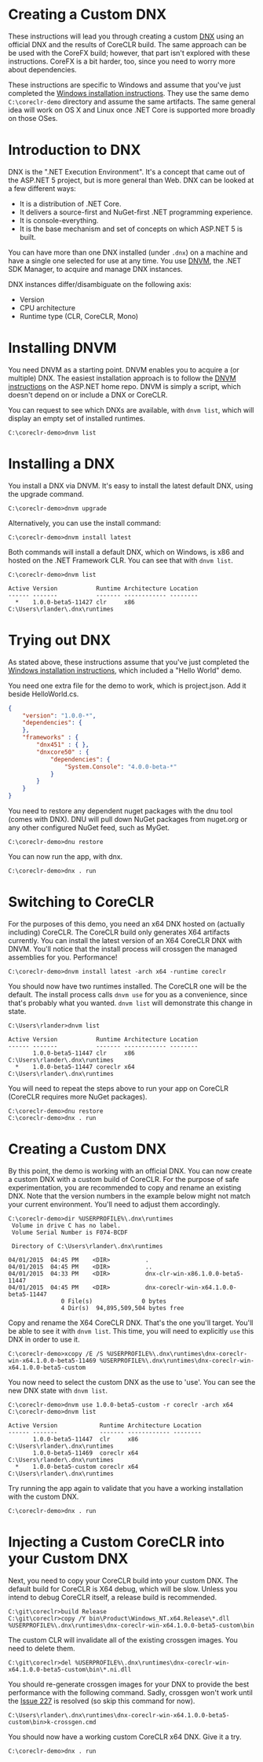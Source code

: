 Creating a Custom DNX
=====================

These instructions will lead you through creating a custom [DNX](https://github.com/aspnet/dnx) using an official DNX and the results of CoreCLR build. The same approach can be be used with the CoreFX build; however, that part isn't explored with these instructions. CoreFX is a bit harder, too, since you need to worry more about dependencies.

These instructions are specific to Windows and assume that you've just completed the [Windows installation instructions](https://github.com/dotnet/coreclr/wiki/Windows-instructions). They use the same demo `C:\coreclr-demo` directory and assume the same artifacts. The same general idea will work on OS X and Linux once .NET Core is supported more broadly on those OSes.

Introduction to DNX
===================

DNX is the ".NET Execution Environment". It's a concept that came out of the ASP.NET 5 project, but is more general than Web. DNX can be looked at a few different ways:

- It is a distribution of .NET Core.
- It delivers a source-first and NuGet-first .NET programming experience.
- It is console-everything.
- It is the base mechanism and set of concepts on which ASP.NET 5 is built.

You can have more than one DNX installed (under `.dnx`) on a machine and have a single one selected for use at any time. You use [DNVM](https://github.com/aspnet/dnvm), the .NET SDK  Manager, to acquire and manage DNX instances.

DNX instances differ/disambiguate on the following axis:

- Version
- CPU architecture
- Runtime type (CLR, CoreCLR, Mono)

Installing DNVM
===============

You need DNVM as a starting point. DNVM enables you to acquire a (or multiple) DNX. The easiest installation approach is to follow the [DNVM instructions](https://github.com/aspnet/home#install-the-net-version-manager-dnvm) on the ASP.NET home repo. DNVM is simply a script, which doesn't depend on or include a DNX or CoreCLR.

You can request to see which DNXs are available, with `dnvm list`, which will display an empty set of installed runtimes.

	C:\coreclr-demo>dnvm list

Installing a DNX
================

You install a DNX via DNVM. It's easy to install the latest default DNX, using the upgrade command.

	C:\coreclr-demo>dnvm upgrade

Alternatively, you can use the install command:

	C:\coreclr-demo>dnvm install latest

Both commands will install a default DNX, which on Windows, is x86 and hosted on the .NET Framework CLR. You can see that with `dnvm list`.

	C:\coreclr-demo>dnvm list

	Active Version           Runtime Architecture Location 
	------ -------           ------- ------------ --------
	  *    1.0.0-beta5-11427 clr     x86          C:\Users\rlander\.dnx\runtimes

Trying out DNX
==============

As stated above, these instructions assume that you've just completed the [Windows installation instructions](https://github.com/dotnet/coreclr/wiki/Windows-instructions), which included a "Hello World" demo.

You need one extra file for the demo to work, which is project.json. Add it beside HelloWorld.cs.

```json
{
    "version": "1.0.0-*",
    "dependencies": {
    },
    "frameworks" : {
        "dnx451" : { },
        "dnxcore50" : {
            "dependencies": {
                "System.Console": "4.0.0-beta-*"
            }
        }
    }
}
```

You need to restore any dependent nuget packages with the dnu tool (comes with DNX). DNU will pull down NuGet packages from nuget.org or any other configured NuGet feed, such as MyGet.

	C:\coreclr-demo>dnu restore

You can now run the app, with dnx.

	C:\coreclr-demo>dnx . run

Switching to CoreCLR
====================

For the purposes of this demo, you need an x64 DNX hosted on (actually including) CoreCLR. The CoreCLR build only generates X64 artifacts currently. You can install the latest version of an X64 CoreCLR DNX with DNVM. You'll notice that the install process will crossgen the managed assemblies for you. Performance!

	C:\coreclr-demo>dnvm install latest -arch x64 -runtime coreclr

You should now have two runtimes installed. The CoreCLR one will be the default. The install process calls `dnvm use` for you as a convenience, since that's probably what you wanted. `dnvm list` will demonstrate this change in state.

	C:\Users\rlander>dnvm list

	Active Version           Runtime Architecture Location
	------ -------           ------- ------------ --------
	       1.0.0-beta5-11447 clr     x86          C:\Users\rlander\.dnx\runtimes
	  *    1.0.0-beta5-11447 coreclr x64          C:\Users\rlander\.dnx\runtimes

You will need to repeat the steps above to run your app on CoreCLR (CoreCLR requires more NuGet packages).

	C:\coreclr-demo>dnu restore
	C:\coreclr-demo>dnx . run

Creating a Custom DNX
=====================

By this point, the demo is working with an official DNX. You can now create a custom DNX with a custom build of CoreCLR. For the purpose of safe experimentation, you are recommended to copy and rename an existing DNX. Note that the version numbers in the example below might not match your current environment. You'll need to adjust them accordingly.

	C:\coreclr-demo>dir %USERPROFILE%\.dnx\runtimes
	 Volume in drive C has no label.
	 Volume Serial Number is F074-BCDF

	 Directory of C:\Users\rlander\.dnx\runtimes

	04/01/2015  04:45 PM    <DIR>          .
	04/01/2015  04:45 PM    <DIR>          ..
	04/01/2015  04:33 PM    <DIR>          dnx-clr-win-x86.1.0.0-beta5-11447
	04/01/2015  04:45 PM    <DIR>          dnx-coreclr-win-x64.1.0.0-beta5-11447
	               0 File(s)              0 bytes
	               4 Dir(s)  94,895,509,504 bytes free


Copy and rename the X64 CoreCLR DNX. That's the one you'll target. You'll be able to see it with `dnvm list`. This time, you will need to explicitly `use` this DNX in order to use it.

	C:\coreclr-demo>xcopy /E /S %USERPROFILE%\.dnx\runtimes\dnx-coreclr-win-x64.1.0.0-beta5-11469 %USERPROFILE%\.dnx\runtimes\dnx-coreclr-win-x64.1.0.0-beta5-custom

You now need to select the custom DNX as the use to 'use'. You can see the new DNX state with `dnvm list`.

	C:\coreclr-demo>dnvm use 1.0.0-beta5-custom -r coreclr -arch x64
	C:\coreclr-demo>dnvm list

	Active Version            Runtime Architecture Location
	------ -------            ------- ------------ --------
	       1.0.0-beta5-11447  clr     x86          C:\Users\rlander\.dnx\runtimes
	       1.0.0-beta5-11469  coreclr x64          C:\Users\rlander\.dnx\runtimes
	  *    1.0.0-beta5-custom coreclr x64          C:\Users\rlander\.dnx\runtimes

Try running the app again to validate that you have a working installation with the custom DNX.

	C:\coreclr-demo>dnx . run

Injecting a Custom CoreCLR into your Custom DNX
===============================================

Next, you need to copy your CoreCLR build into your custom DNX. The default build for CoreCLR is X64 debug, which will be slow. Unless you intend to debug CoreCLR itself, a release build is recommended.

	C:\git\coreclr>build Release
	C:\git\coreclr>copy /Y bin\Product\Windows_NT.x64.Release\*.dll %USERPROFILE%\.dnx\runtimes\dnx-coreclr-win-x64.1.0.0-beta5-custom\bin	

The custom CLR will invalidate all of the existing crossgen images. You need to delete them.

	C:\git\coreclr>del %USERPROFILE%\.dnx\runtimes\dnx-coreclr-win-x64.1.0.0-beta5-custom\bin\*.ni.dll

You should re-generate crossgen images for your DNX to provide the best performance with the following command. Sadly, crossgen won't work until the [Issue 227](https://github.com/dotnet/coreclr/issues/227) is resolved (so skip this command for now).

	C:\Users\rlander\.dnx\runtimes\dnx-coreclr-win-x64.1.0.0-beta5-custom\bin>k-crossgen.cmd

You should now have a working custom CoreCLR x64 DNX. Give it a try.

	C:\coreclr-demo>dnx . run